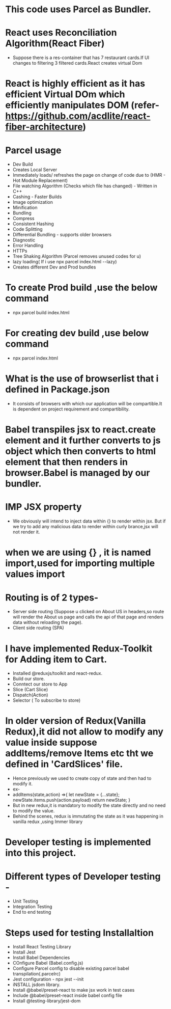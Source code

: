 # This code uses Parcel as Bundler.
# React uses Reconciliation Algorithm(React Fiber)
- Suppose there is a res-container that has 7 restaurant cards.If UI changes to filtering 3 filtered cards.React creates virtual Dom

# React is highly efficient as it has efficient Virtual DOm which efficiently manipulates DOM (refer- https://github.com/acdlite/react-fiber-architecture)


# Parcel usage
- Dev Build
- Creates Local Server
- Immediately loads/ refreshes the page on change of code due to (HMR - Hot Module Replacement)
- File watching Algorithm (Checks which file has changed) - Written in C++
- Cashing - Faster Builds
- Image optimization
- Minification
- Bundling
- Compress
- Consistent Hashing
- Code Splitting
- Differential Bundling - supports older browsers
- Diagnostic
- Error Handling
- HTTPs
- Tree Shaking Algorithm (Parcel removes unused codes for u)
 - lazy loading( If i use npx parcel index.html --lazy)
 - Creates different Dev and Prod bundles

 # To create Prod build ,use the below command
 - npx parcel build index.html

 # For creating dev build ,use below command 
  - npx parcel index.html 

# What is the use of browserlist that i defined in Package.json
- It consists of browsers with which our application will be compartible.It is dependent on project requirement and compartibility.

 # Babel transpiles jsx to react.create element and it further converts to js object which then converts to html element that then renders in browser.Babel is managed by our bundler.

# IMP JSX property
- We obviously will intend to inject data within {} to render within jsx. But if we try to add any malicious data to render within curly brance,jsx will not render it.

# when we are using {} , it is named import,used for importing multiple values import

# Routing is of 2 types-
- Server side routing (Suppose u clicked on About US in headers,so route will render the About us page and calls the api of that page and renders data without reloading the page).
-  Client side routing (SPA)

# I have implemented Redux-Toolkit for Adding item to Cart.
- Installed @reduxjs/toolkit and react-redux.
- Build our store.
- Conntect our store to App
- Slice (Cart Slice)
- Dispatch(Action)
- Selector ( To subscribe to store)

# In older version of Redux(Vanilla Redux),it did not allow to modify any value inside suppose addItems/remove Items etc tht we defined in 'CardSlices' file.
- Hence previously we used to create copy of state and then had to modify it.
- ex-
- addItems(state,action) =>{
  let newState = {...state};
  newState.items.push(action.payload)
  return newState;
}
- But in new redux,it is mandatory to modify the state directly and no need to modify the value.
- Behind the scenes, redux is immutating the state as it was happening in vanilla redux ,using Immer library

#  Developer testing is implemented into this project.

# Different types of Developer testing - 
- Unit Testing
- Integration Testing
- End to end testing

# Steps used for testing Installaltion
- Install React Testing Library
- Install Jest
- Install Babel Dependencies
- COnfigure Babel (Babel.config.js)
- Configure Parcel config to disable existing parcel babel transpilation(.parcelrc)
- Jest configuration - npx jest --init
- iNSTALL jsdom library.
- Install @babel/preset-react to make jsx work in test cases
- Include @babel/preset-react inside babel config file
- Install @testing-library/jest-dom





